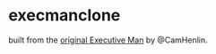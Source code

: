 # execmanclone

built from the [original Executive Man](https://github.com/CamHenlin/ExecutiveMan) by @CamHenlin.
